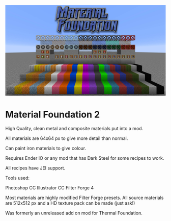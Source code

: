 ![material_foundation](https://raw.githubusercontent.com/ICannt/Material-Foundation-Textures/master/screenshots/MF-All-Content-With-Logo-2.0.1.jpg)

Material Foundation 2
=====================

High Quality, clean metal and composite materials put into a mod.

All materials are 64x64 px to give more detail than normal.

Can paint iron materials to give colour.

Requires Ender IO or any mod that has Dark Steel for some recipes to work.

All recipes have JEI support.


Tools used:

Photoshop CC
Illustrator CC
Filter Forge 4

Most materials are highly modified Filter Forge presets.
All source materials are 512x512 px and a HD texture pack can be made (just ask!)

Was formerly an unreleased add on mod for Thermal Foundation.
